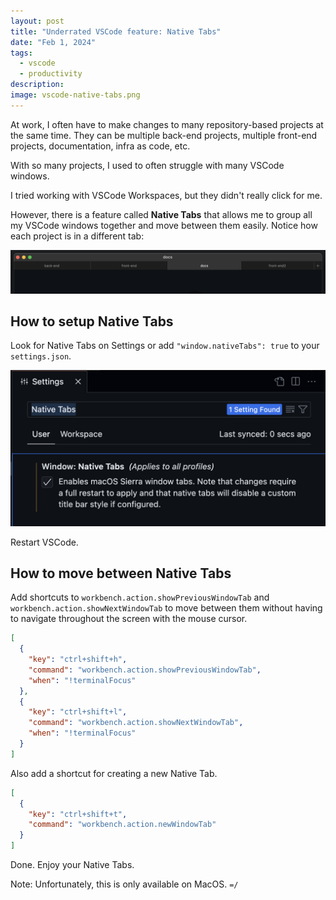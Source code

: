 ```yaml
---
layout: post
title: "Underrated VSCode feature: Native Tabs"
date: "Feb 1, 2024"
tags:
  - vscode
  - productivity
description:
image: vscode-native-tabs.png
---
```


At work, I often have to make changes to many repository-based projects at the same time. They can be multiple back-end projects, multiple front-end projects, documentation, infra as code, etc.

With so many projects, I used to often struggle with many VSCode windows.

I tried working with VSCode Workspaces, but they didn't really click for me.

However, there is a feature called **Native Tabs** that allows me to group all my VSCode windows together and move between them easily. Notice how each project is in a different tab:

![Native Tabs on VSCode](/assets/images/posts/vscode-native-tabs.png)


## How to setup Native Tabs

Look for Native Tabs on Settings or add `"window.nativeTabs": true` to your `settings.json`.

![Native Tabs Settings on VSCode](/assets/images/posts/vscode-native-tabs-setting.png)

Restart VSCode.

## How to move between Native Tabs

Add shortcuts to `workbench.action.showPreviousWindowTab` and `workbench.action.showNextWindowTab` to move between them without having to navigate throughout the screen with the mouse cursor.

```json
[
  {
    "key": "ctrl+shift+h",
    "command": "workbench.action.showPreviousWindowTab",
    "when": "!terminalFocus"
  },
  {
    "key": "ctrl+shift+l",
    "command": "workbench.action.showNextWindowTab",
    "when": "!terminalFocus"
  }
]
```

Also add a shortcut for creating a new Native Tab.

```json
[
  {
    "key": "ctrl+shift+t",
    "command": "workbench.action.newWindowTab"
  }
]
```

Done. Enjoy your Native Tabs.

Note: Unfortunately, this is only available on MacOS. `=/`